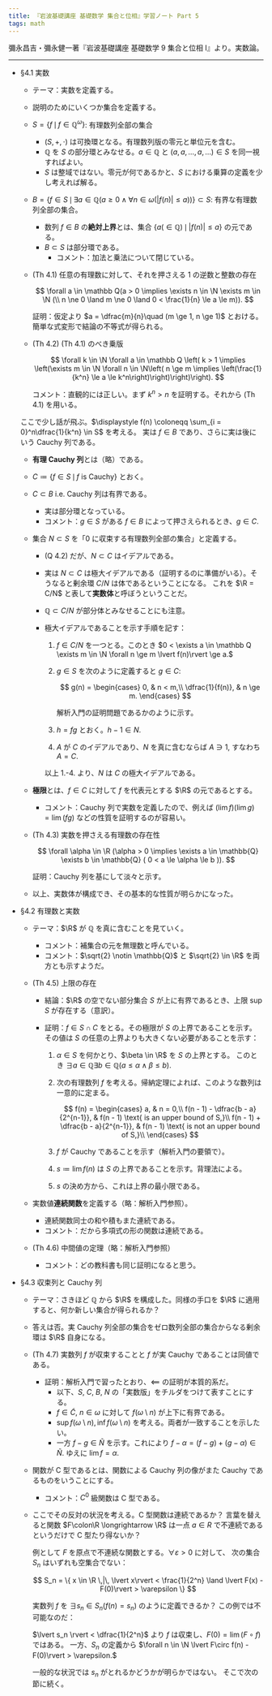 ```yaml
---
title: 『岩波基礎講座 基礎数学 集合と位相』学習ノート Part 5
tags: math
---
```


彌永昌吉・彌永健一著『岩波基礎講座 基礎数学 9 集合と位相 I』より。実数論。

----

* §4.1 実数
  * テーマ：実数を定義する。
  * 説明のためにいくつか集合を定義する。
  * $S = \lbrace f\,\mid\, f \in \mathbb Q^\omega\rbrace$: 有理数列全部の集合
    * $(S, +, \cdot)$ は可換環となる。有理数列版の零元と単位元を含む。
    * $\mathbb Q$ を $S$ の部分環とみなせる。$a \in \mathbb Q$ と $(a, a, \dotsc, a, \dotsc) \in S$ を同一視すればよい。
    * $S$ は整域ではない。零元が何であるかと、$S$ における乗算の定義を少し考えれば解る。
  * $B = \lbrace f \in S\,\mid\, \exists a \in \mathbb Q (a \ge 0 \land \forall n \in \omega(\lvert f(n)\rvert \le a))\rbrace \subset S$: 有界な有理数列全部の集合。
    * 数列 $f \in B$ の**絶対上界**とは、集合 $\lbrace a (\in \mathbb Q) \,\mid\, \lvert f(n)\rvert \le a\rbrace$ の元である。
    * $B \subset S$ は部分環である。
      * コメント：加法と乗法について閉じている。
  * (Th 4.1) 任意の有理数に対して、それを押さえる 1 の逆数と整数の存在

    $$
    \forall a \in \mathbb Q(a > 0 \implies
      \exists n \in \N \exists m \in \N (\\
          n \ne 0 \land m \ne 0 \land
              0 < \frac{1}{n} \le a \le m)).
    $$

    証明：仮定より $a = \dfrac{m}{n}\quad (m \ge 1, n \ge 1)$ とおける。
    簡単な式変形で結論の不等式が得られる。

  * (Th 4.2) (Th 4.1) のべき乗版

    $$
    \forall k \in \N \forall a \in \mathbb Q \left(
        k > 1 \implies \left(\exists m \in \N
            \forall n \in \N\left(
                n \ge m \implies
                \left(\frac{1}{k^n} \le a \le k^n\right)\right)\right)\right).
    $$

    コメント：直観的には正しい。まず $k^n > n$ を証明する。それから (Th 4.1) を用いる。

  ここで少し話が飛ぶ。$\displaystyle f(n) \coloneqq \sum_{i = 0}^n\dfrac{1}{k^n} \in S$ を考える。
  実は $f \in B$ であり、さらに実は後にいう Cauchy 列である。

  * **有理 Cauchy 列**とは（略）である。
  * $C \coloneqq \lbrace f \in S\,\mid\, f\text{ is Cauchy}\rbrace$ とおく。
  * $C \subset B$ i.e. Cauchy 列は有界である。
    * 実は部分環となっている。
    * コメント：$g \in S$ がある $f \in B$ によって押さえられるとき、$g \in C.$

  * 集合 $N \subset S$ を「0 に収束する有理数列全部の集合」と定義する。
    * (Q 4.2) だが、$N \subset C$ はイデアルである。
    * 実は $N \subset C$ は極大イデアルである（証明するのに準備がいる）。そうなると剰余環 $C/N$ は体であるということになる。
      これを $\R = C/N$ と表して**実数体**と呼ぼうということだ。
    * $\mathbb Q \subset C/N$ が部分体とみなせることにも注意。
    * 極大イデアルであることを示す手順を記す：

      1. $f \in C/N$ を一つとる。このとき $0 < \exists a \in \mathbb Q \exists m \in \N \forall n \ge m \lvert f(n)\rvert \ge a.$
      2. $g \in S$ を次のように定義すると $g \in C:$

         $$
         g(n) = \begin{cases}
             0, & n < m,\\
             \dfrac{1}{f(n)}, & n \ge m.
         \end{cases}
         $$

         解析入門の証明問題であるかのように示す。
      3. $h = fg$ とおく。$h - 1 \in N.$
      4. $A$ が $C$ のイデアルであり、$N$ を真に含むならば $A \ni 1,$ すなわち $A = C.$

      以上 1.-4. より、$N$ は $C$ の極大イデアルである。
  * **極限**とは、$f \in C$ に対して $f$ を代表元とする $\R$ の元であるとする。
    * コメント：Cauchy 列で実数を定義したので、例えば $(\lim f)(\lim g) = \lim(fg)$ などの性質を証明するのが容易い。
  * (Th 4.3) 実数を押さえる有理数の存在性

    $$
    \forall \alpha \in \R (\alpha > 0 \implies \exists a \in \mathbb{Q} \exists b \in \mathbb{Q} (
       0 < a \le \alpha \le b
    )).
    $$

    証明：Cauchy 列を基にして淡々と示す。
  * 以上、実数体が構成でき、その基本的な性質が明らかになった。

* §4.2 有理数と実数
  * テーマ：$\R$ が $\mathbb{Q}$ を真に含むことを見ていく。
    * コメント：補集合の元を無理数と呼んでいる。
    * コメント：$\sqrt{2} \notin \mathbb{Q}$ と $\sqrt{2} \in \R$ を両方とも示すようだ。
  * (Th 4.5) 上限の存在
    * 結論：$\R$ の空でない部分集合 $S$ が上に有界であるとき、上限 $\sup S$ が存在する（意訳）。
    * 証明：$f \in S \cap C$ をとる。その極限が $S$ の上界であることを示す。
      その値は $S$ の任意の上界よりも大きくない必要があることを示す：

      1. $\alpha \in S$ を何かとり、$\beta \in \R$ を $S$ の上界とする。
         このとき $\exists a \in \mathbb Q \exists b \in \mathbb Q (a \le \alpha \land \beta \le b).$
      2. 次の有理数列 $f$ を考える。帰納定理によれば、このような数列は一意的に定まる。

         $$
         f(n) = \begin{cases}
             a, & n = 0,\\
             f(n - 1) - \dfrac{b - a}{2^{n-1}}, & f(n - 1) \text{ is an upper bound of S,}\\
             f(n - 1) + \dfrac{b - a}{2^{n-1}}, & f(n - 1) \text{ is not an upper bound of S,}\\
         \end{cases}
         $$

      3. $f$ が Cauchy であることを示す（解析入門の要領で）。
      4. $s \coloneqq \lim f(n)$ は $S$ の上界であることを示す。背理法による。
      5. $s$ の決め方から、これは上界の最小限である。

  * 実数値**連続関数**を定義する（略：解析入門参照）。
    * 連続関数同士の和や積もまた連続である。
    * コメント：だから多項式の形の関数は連続である。

  * (Th 4.6) 中間値の定理（略：解析入門参照）
    * コメント：どの教科書も同じ証明になると思う。
* §4.3 収束列と Cauchy 列
  * テーマ：さきほど $\mathbb{Q}$ から $\R$ を構成した。同様の手口を $\R$ に適用すると、何か新しい集合が得られるか？
  * 答えは否。実 Cauchy 列全部の集合をゼロ数列全部の集合からなる剰余環は $\R$ 自身になる。
  * (Th 4.7) 実数列 $f$ が収束することと $f$ が実 Cauchy であることは同値である。
    * 証明：解析入門で習ったとおり、$\impliedby$ の証明が本質的系だ。
      * 以下、$S$, $C$, $B$, $N$ の「実数版」をチルダをつけて表すことにする。
      * $f \in \tilde{C}$, $n \in \omega$ に対して $f(\omega\setminus n)$ が上下に有界である。
      * $\sup{f(\omega\setminus n)}, \inf{f(\omega\setminus n)}$ を考える。両者が一致することを示したい。
      * 一方 $f - g \in \tilde N$ を示す。これにより $f - \alpha = (f - g) + (g - \alpha) \in \tilde N.$
        ゆえに $\lim f = \alpha.$

  * 関数が C 型であるとは、関数による Cauchy 列の像がまた Cauchy であるものをいうことにする。
    * コメント：$C^0$ 級関数は C 型である。
  * ここでその反対の状況を考える。C 型関数は連続であるか？
    言葉を替えると関数 $F\colon\R \longrightarrow \R$ は一点 $a \in R$ で不連続であるというだけで
    C 型たり得ないか？

    例として $F$ を原点で不連続な関数とする。$\forall \varepsilon > 0$ に対して、
    次の集合 $S_n$ はいずれも空集合でない：

    $$
    S_n = \{ x \in \R \,|\, \lvert x\rvert < \frac{1}{2^n} \land \lvert F(x) - F(0)\rvert > \varepsilon \}
    $$

    実数列 $f$ を $\exists s_n \in S_n (f(n) = s_n)$ のように定義できるか？
    この例では不可能なのだ：

    $\lvert s_n \rvert < \dfrac{1}{2^n}$ より $f$ は収束し、$F(0) = \lim(F \circ f)$ ではある。
    一方、$S_n$ の定義から $\forall n \in \N \lvert F\circ f(n) - F(0)\rvert > \varepsilon.$

    一般的な状況では $s_n$ がとれるかどうかが明らかではない。
    そこで次の節に続く。
